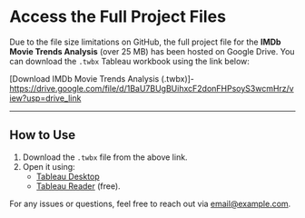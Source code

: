 # Access the Full Project Files

Due to the file size limitations on GitHub, the full project file for the **IMDb Movie Trends Analysis** (over 25 MB) has been hosted on Google Drive. You can download the `.twbx` Tableau workbook using the link below:

[Download IMDb Movie Trends Analysis (.twbx)]- https://drive.google.com/file/d/1BaU7BUgBUihxcF2donFHPsoyS3wcmHrz/view?usp=drive_link

---

## How to Use
1. Download the `.twbx` file from the above link.
2. Open it using:
   - [Tableau Desktop](https://www.tableau.com/products/desktop)
   - [Tableau Reader](https://www.tableau.com/products/reader) (free).

For any issues or questions, feel free to reach out via [email@example.com](mailto:email@example.com).

